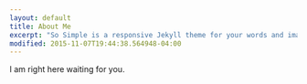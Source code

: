 ```yaml
---
layout: default
title: About Me
excerpt: "So Simple is a responsive Jekyll theme for your words and images."
modified: 2015-11-07T19:44:38.564948-04:00
---
```


I am right here waiting for you.
